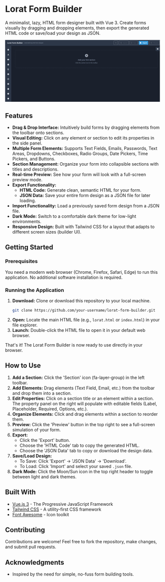 # Lorat Form Builder

A minimalist, lazy, HTML form designer built with Vue 3. Create forms visually by dragging and dropping elements, then export the generated HTML code or save/load your design as JSON.

![Lorat Form Builder Screenshot](lorat_sc.png)

## Features

*   **Drag & Drop Interface:** Intuitively build forms by dragging elements from the toolbar onto sections.
*   **Visual Editing:** Click on any element or section to edit its properties in the side panel.
*   **Multiple Form Elements:** Supports Text Fields, Emails, Passwords, Text Areas, Dropdowns, Checkboxes, Radio Groups, Date Pickers, Time Pickers, and Buttons.
*   **Section Management:** Organize your form into collapsible sections with titles and descriptions.
*   **Real-time Preview:** See how your form will look with a full-screen preview mode.
*   **Export Functionality:**
    *   **HTML Code:** Generate clean, semantic HTML for your form.
    *   **JSON Data:** Save your entire form design as a JSON file for later loading.
*   **Import Functionality:** Load a previously saved form design from a JSON file.
*   **Dark Mode:** Switch to a comfortable dark theme for low-light environments.
*   **Responsive Design:** Built with Tailwind CSS for a layout that adapts to different screen sizes (builder UI).

## Getting Started

### Prerequisites

You need a modern web browser (Chrome, Firefox, Safari, Edge) to run this application. No additional software installation is required.

### Running the Application

1.  **Download:** Clone or download this repository to your local machine.
    ```bash
    git clone https://github.com/your-username/lorat-form-builder.git
    ```
2.  **Open:** Locate the main HTML file (e.g., `lorat.html` or `index.html`) in your file explorer.
3.  **Launch:** Double-click the HTML file to open it in your default web browser.

That's it! The Lorat Form Builder is now ready to use directly in your browser.

## How to Use

1.  **Add a Section:** Click the 'Section' icon (fa-layer-group) in the left toolbar.
2.  **Add Elements:** Drag elements (Text Field, Email, etc.) from the toolbar and drop them into a section.
3.  **Edit Properties:** Click on a section title or an element within a section. The property panel on the right will populate with editable fields (Label, Placeholder, Required, Options, etc.).
4.  **Organize Elements:** Click and drag elements within a section to reorder them.
5.  **Preview:** Click the 'Preview' button in the top right to see a full-screen simulation of your form.
6.  **Export:**
    *   Click the 'Export' button.
    *   Choose the 'HTML Code' tab to copy the generated HTML.
    *   Choose the 'JSON Data' tab to copy or download the design data.
7.  **Save/Load Design:**
    *   To Save: Click 'Export' -> 'JSON Data' -> 'Download'.
    *   To Load: Click 'Import' and select your saved `.json` file.
8.  **Dark Mode:** Click the Moon/Sun icon in the top right header to toggle between light and dark themes.

## Built With

*   [Vue.js 3](https://v3.vuejs.org/) - The Progressive JavaScript Framework
*   [Tailwind CSS](https://tailwindcss.com/) - A utility-first CSS framework
*   [Font Awesome](https://fontawesome.com/) - Icon toolkit

## Contributing

Contributions are welcome! Feel free to fork the repository, make changes, and submit pull requests.

## Acknowledgments

*   Inspired by the need for simple, no-fuss form building tools.
